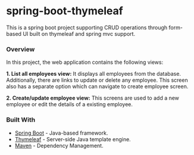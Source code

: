 # spring-boot-thymeleaf
This is a spring boot project supporting CRUD operations through form-based UI built on thymeleaf and spring mvc support.

### Overview
In this project, the web application contains the following views:

**1. List all employees view:** It displays all employees from the database. Additionally, there are links to update or delete any employee. This screen also has a separate option which can navigate to create employee screen.

**2. Create/update employee view:** This screens are used to add a new employee or edit the details of a existing employee.


### Built With
* [Spring Boot](https://spring.io/projects/spring-boot) - Java-based framework.
* [Thymeleaf](https://www.thymeleaf.org/) - Server-side Java template engine.
* [Maven](https://maven.apache.org/) - Dependency Management.